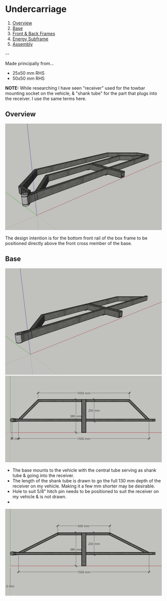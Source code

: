 # Undercarriage

1. [Overview](#01)
2. [Base](#02)
3. [Front & Back Frames](#03)
4. [Energy Subframe](#04)
5. [Assembly](#05)

--

Made principally from…

* 25x50 mm RHS
* 50x50 mm RHS

**NOTE:** While researching I have seen "receiver" used for the towbar mounting socket on the vehicle, & "shank tube" for the part that plugs into the receiver. I use the same terms here.

## <a id="01"></a> Overview

[![01 Under Frame & Base](Undercarriage/01-Under-Frame-Base.png)](Undercarriage/01-Under-Frame-Base.pdf "01 Under Frame & Base")

The design intention is for the bottom front rail of the box frame to be positioned directly above the front cross member of the base. 

## <a id="02"></a> Base

[![02 Base](Undercarriage/02-Base.png)](Undercarriage/02-Base.pdf "02 Base")
[![03 Base Dimensioned](Undercarriage/03-Base-Dimensioned.png)](Undercarriage/03-Base-Dimensioned.pdf "03 Base Dimensioned")

* The base mounts to the vehicle with the central tube serving as shank tube & going into the receiver.
* The length of the shank tube is drawn to go the full 130 mm depth of the receiver on my vehicle. Making it a few mm shorter may be desirable.
* Hole to suit 5/8" hitch pin needs to be positioned to suit the receiver on my vehicle & is not drawn.
* 

[![03a Base Dimensioned Alternate](Undercarriage/03a-Base-Dimensioned-Alternate.png)](Undercarriage/03a-Base-Dimensioned-Alternate.pdf "03a Base Dimensioned Alternate")

<!--
[![04 Under Frame](Undercarriage/04-Under-Frame.png)](Undercarriage/04-Under-Frame.pdf "04 Under Frame")
[![05 Under Frame Dimensioned](Undercarriage/05-Under-Frame-Dimensioned.png)](Undercarriage/05-Under-Frame-Dimensioned.pdf "05 Under Frame Dimensioned")
[![06 Under Frame Detail](Undercarriage/06-Under-Frame-Detail.png)](Undercarriage/06-Under-Frame-Detail.pdf "06 Under Frame Detail")

## Pivot

[![07 Base Pivot](Undercarriage/07-Base-Pivot.png)](Undercarriage/07-Base-Pivot.pdf "07 Base Pivot")
[![08 Pivot Top](Undercarriage/08-Pivot-Top.png)](Undercarriage/08-Pivot-Top.pdf "08 Pivot Top")
[![09 Pivot Bottom](Undercarriage/09-Pivot-Bottom.png)](Undercarriage/09-Pivot-Bottom.pdf "09 Pivot Bottom")
[![10 Pivot Spacer](Undercarriage/10-Pivot-Spacer.png)](Undercarriage/10-Pivot-Spacer.pdf "10 Pivot Spacer")
-->